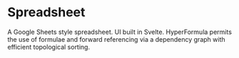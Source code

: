 # Spreadsheet

A Google Sheets style spreadsheet. UI built in Svelte. HyperFormula permits the use of formulae and forward referencing via a dependency graph with efficient topological sorting.
